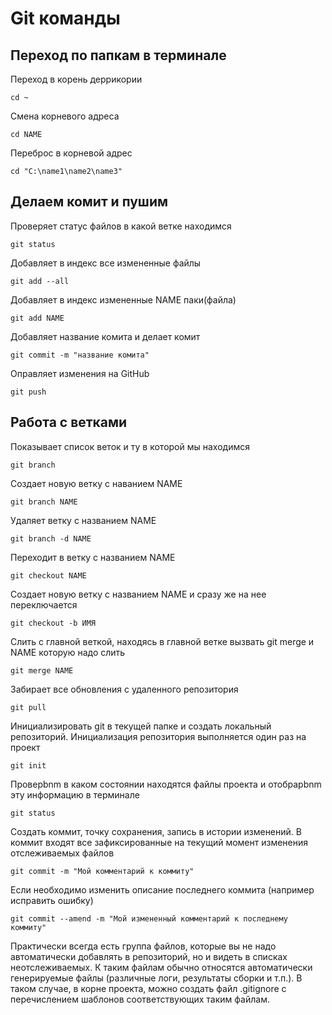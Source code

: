 # Git команды

## Переход по папкам в терминале
Переход в корень деррикории
```
cd ~
```
Смена корневого адреса
```
cd NAME 
```
Переброс в корневой адрес
```
cd "C:\name1\name2\name3"
```
## Делаем комит и пушим
Проверяет статус файлов в какой ветке находимся
```
git status 
```
Добавляет в индекс все измененные файлы
```
git add --all
```
Добавляет в индекс измененные NAME паки(файла)
```
git add NAME 
```
Добавляет название комита и делает комит
```
git commit -m "название комита"
```
Оправляет изменения на GitHub
```
git push
```
## Работа с ветками
Показывает список веток и ту в которой мы находимся
```
git branch
```
Создает новую ветку с наванием NAME
```
git branch NAME
```
Удаляет ветку с названием NAME
```
git branch -d NAME
```
Переходит в ветку с названием NAME
```
git checkout NAME
```
Создает новую ветку с названием NAME и сразу же на нее переключается
```
git checkout -b ИМЯ
```
Cлить с главной веткой, находясь в главной ветке вызвать git merge  и NAME которую надо слить
```
git merge NAME
```
Забирает все обновления с удаленного репозитория
```
git pull
```
Инициализировать git в текущей папке и создать локальный репозиторий. Инициализация репозитория выполняется один раз на проект
```
git init
```
Проверbnm в каком состоянии находятся файлы проекта и отобраpbnm эту информацию в терминале
```
git status
```

Создать коммит, точку сохранения, запись в истории изменений. В коммит входят все зафиксированные на текущий момент изменения отслеживаемых файлов
```
git commit -m "Мой комментарий к коммиту"
```
Если необходимо изменить описание последнего коммита (например исправить ошибку)
```
git commit --amend -m "Мой измененный комментарий к последнему коммиту"
```
Практически всегда есть группа файлов, которые вы не надо автоматически добавлять в репозиторий, но и видеть в списках неотслеживаемых. К таким файлам обычно относятся автоматически генерируемые файлы (различные логи, результаты сборки и т.п.). В таком случае, в корне проекта, можно создать файл .gitignore с перечислением шаблонов соответствующих таким файлам.